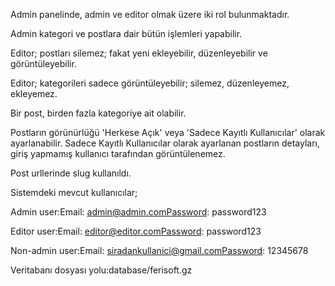 Admin panelinde, admin ve editor olmak üzere iki rol bulunmaktadır.

Admin kategori ve postlara dair bütün işlemleri yapabilir.

Editor; postları silemez; fakat yeni ekleyebilir, düzenleyebilir ve görüntüleyebilir.

Editor; kategorileri sadece görüntüleyebilir; silemez, düzenleyemez, ekleyemez.

Bir post, birden fazla kategoriye ait olabilir.

Postların görünürlüğü 'Herkese Açık' veya 'Sadece Kayıtlı Kullanıcılar' olarak ayarlanabilir. Sadece Kayıtlı Kullanıcılar olarak ayarlanan postların detayları, giriş yapmamış kullanıcı tarafından görüntülenemez.

Post urllerinde slug kullanıldı.

Sistemdeki mevcut kullanıcılar;

Admin user:Email: admin@admin.comPassword: password123

Editor user:Email: editor@editor.comPassword: password123

Non-admin user:Email: siradankullanici@gmail.comPassword: 12345678

Veritabanı dosyası yolu:database/ferisoft.gz
